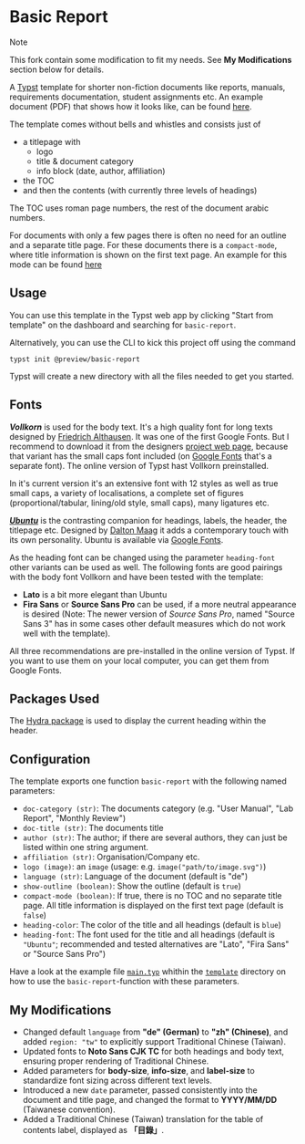 # Basic Report

> [!NOTE]  
> This fork contain some modification to fit my needs. See **My Modifications** section below for details.

A [Typst](https://typst.app/home/) template for shorter non-fiction documents like reports, manuals, requirements documentation, student assignments etc. An example document (PDF) that shows how it looks like, can be found [here](https://github.com/roland-KA/basic-report-typst-template/blob/main/examples/main.pdf).

The template comes without bells and whistles and consists just of

- a titlepage with
    - logo
    - title & document category
    - info block (date, author, affiliation)
- the TOC
- and then the contents (with currently three levels of headings)

The TOC uses roman page numbers, the rest of the document arabic numbers.

For documents with only a few pages there is often no need for an outline and a separate title page. For these documents there is a `compact-mode`, where title information is shown on the first text page. An example for this mode can be found [here](https://github.com/roland-KA/basic-report-typst-template/blob/main/examples/mainCompact.pdf)

## Usage

You can use this template in the Typst web app by clicking "Start from template" on the dashboard and searching for `basic-report`.

Alternatively, you can use the CLI to kick this project off using the command

```shell
typst init @preview/basic-report
```

Typst will create a new directory with all the files needed to get you started.

## Fonts

_**Vollkorn**_ is used for the body text. It's a high quality font for long texts designed by [Friedrich Althausen](http://friedrichalthausen.de/). It was one of the first Google Fonts. But I recommend to download it from the designers [project web page](http://vollkorn-typeface.com/), because that variant has the small caps font included (on [Google Fonts](https://fonts.google.com/specimen/Vollkorn) that's a separate font). The online version of Typst hast Vollkorn preinstalled.

In it's current version it's an extensive font with 12 styles as well as true small caps, a variety of localisations, a complete set of figures (proportional/tabular, lining/old style, small caps), many ligatures etc.

[_**Ubuntu**_](https://design.ubuntu.com/font) is the contrasting companion for headings, labels, the header, the titlepage etc. Designed by [Dalton Maag](https://www.daltonmaag.com/) it adds a contemporary touch with its own personality. Ubuntu is available via [Google Fonts](https://fonts.google.com/specimen/Ubuntu).

As the heading font can be changed using the parameter `heading-font` other variants can be used as well. The following fonts are good pairings with the body font Vollkorn and have been tested with the template:

- **Lato** is a bit more elegant than Ubuntu
- **Fira Sans** or **Source Sans Pro** can be used, if a more neutral appearance is desired (Note: The newer version of _Source Sans Pro_, named "Source Sans 3" has in some cases other default measures which do not work well with the template).

All three recommendations are pre-installed in the online version of Typst. If you want to use them on your local computer, you can get them from Google Fonts.

## Packages Used

The [Hydra package](https://github.com/tingerrr/hydra) is used to display the current heading within the header.

## Configuration

The template exports one function `basic-report` with the following named parameters:

- `doc-category (str)`: The documents category (e.g. "User Manual", "Lab Report", "Monthly Review")
- `doc-title (str)`: The documents title
- `author (str)`: The author; if there are several authors, they can just be listed within one string argument.
- `affiliation (str)`: Organisation/Company etc.
- `logo (image)`: an `image` (usage: e.g. `image("path/to/image.svg")`)
- `language (str)`: Language of the document (default is "de")
- `show-outline (boolean)`: Show the outline (default is `true`)
- `compact-mode (boolean)`: If true, there is no TOC and no separate title page. All title information is displayed on the first text page (default is `false`)
- `heading-color`: The color of the title and all headings (default is `blue`)
- `heading-font`: The font used for the title and all headings (default is `"Ubuntu"`; recommended and tested alternatives are "Lato", "Fira Sans" or "Source Sans Pro")

Have a look at the example file [`main.typ`](https://github.com/roland-KA/basic-report-typst-template/blob/main/template/main.typ) whithin the [`template`](https://github.com/roland-KA/basic-report-typst-template/tree/main/template) directory on how to use the `basic-report`-function with these parameters.

## My Modifications

- Changed default `language` from **"de" (German)** to **"zh" (Chinese)**, and added `region: "tw"` to explicitly support Traditional Chinese (Taiwan).
- Updated fonts to **Noto Sans CJK TC** for both headings and body text, ensuring proper rendering of Traditional Chinese.
- Added parameters for **body-size**, **info-size**, and **label-size** to standardize font sizing across different text levels.
- Introduced a new `date` parameter, passed consistently into the document and title page, and changed the format to **YYYY/MM/DD** (Taiwanese convention).
- Added a Traditional Chinese (Taiwan) translation for the table of contents label, displayed as **「目錄」**.
